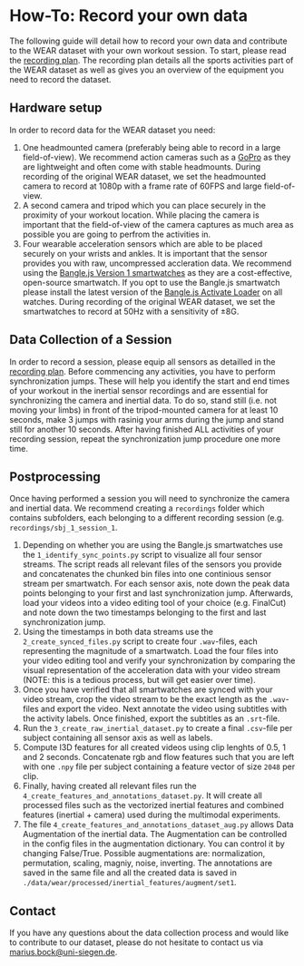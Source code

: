 # How-To: Record your own data

The following guide will detail how to record your own data and contribute to the WEAR dataset with your own workout session. To start, please read the [recording plan](https://docs.google.com/document/d/15YZndREj4cDvrFpxDFYV-2q6co2NlVdPZfJpOLrcLJQ/edit?usp=share_link). The recording plan details all the sports activities part of the WEAR dataset as well as gives you an overview of the equipment you need to record the dataset.

## Hardware setup

In order to record data for the WEAR dataset you need: 
1. One headmounted camera (preferably being able to record in a large field-of-view). We recommend action cameras such as a [GoPro](https://gopro.com) as they are lightweight and often come with stable headmounts. During recording of the original WEAR dataset, we set the headmounted camera to record at 1080p with a frame rate of 60FPS and large field-of-view.
2. A second camera and tripod which you can place securely in the proximity of your workout location. While placing the camera is important that the field-of-view of the camera captures as much area as possible you are going to perfrom the activities in.  
3. Four wearable acceleration sensors which are able to be placed securely on your wrists and ankles. It is important that the sensor provides you with raw, uncompressed accleration data. We recommend using the [Bangle.js Version 1 smartwatches](https://shop.espruino.com/ble/banglejs) as they are a cost-effective, open-source smartwatch. If you opt to use the Bangle.js smartwatch please install the latest version of the [Bangle.js Activate Loader](https://github.com/kristofvl/BangleApps) on all watches. During recording of the original WEAR dataset, we set the smartwatches to record at 50Hz with a sensitivity of ±8G.


## Data Collection of a Session
In order to record a session, please equip all sensors as detailled in the [recording plan](https://docs.google.com/document/d/15YZndREj4cDvrFpxDFYV-2q6co2NlVdPZfJpOLrcLJQ/edit?usp=share_link). Before commencing any activities, you have to perform synchronization jumps. These will help you identify the start and end times of your workout in the inertial sensor recordings and are essential for synchronizing the camera and inertial data. To do so, stand still (i.e. not moving your limbs) in front of the tripod-mounted camera for at least 10 seconds, make 3 jumps with rasinig your arms during the jump and stand still for another 10 seconds. After having finished ALL activities of your recording session, repeat the synchronization jump procedure one more time.

## Postprocessing
Once having performed a session you will need to synchronize the camera and inertial data. We recommend creating a `recordings` folder which contains subfolders, each belonging to a different recording session (e.g. `recordings/sbj_1_session_1`. 

1. Depending on whether you are using the Bangle.js smartwatches use the `1_identify_sync_points.py` script to visualize all four sensor streams. The script reads all relevant files of the sensors you provide and concatenates the chunked bin files into one continious sensor stream per smartwatch. For each sensor axis, note down the peak data points belonging to your first and last synchronization jump. Afterwards, load your videos into a video editing tool of your choice (e.g. FinalCut) and note down the two timestamps belonging to the first and last synchronization jump.
2. Using the timestamps in both data streams use the `2_create_synced_files.py` script to create four `.wav`-files, each representing the magnitude of a smartwatch. Load the four files into your video editing tool and verify your synchronization by comparing the visual representation of the acceleration data with your video stream (NOTE: this is a tedious process, but will get easier over time).
3. Once you have verified that all smartwatches are synced with your video stream, crop the video stream to be the exact length as the `.wav`-files and export the video. Next annotate the video using subtitles with the activity labels. Once finished, export the subtitles as an `.srt`-file.
4. Run the `3_create_raw_inertial_dataset.py` to create a final `.csv`-file per subject containing all sensor axis as well as labels.
5. Compute I3D features for all created videos using clip lenghts of 0.5, 1 and 2 seconds. Concatenate rgb and flow features such that you are left with one `.npy` file per subject containing a feature vector of size `2048` per clip.
6. Finally, having created all relevant files run the `4_create_features_and_annotations_dataset.py`. It will create all processed files such as the vectorized inertial features and combined features (inertial + camera) used during the multimodal experiments.
7. The file `4_create_features_and_annotations_dataset_aug.py` allows Data Augmentation of the inertial data. The Augmentation can be controlled in the config files in the augmentation dictionary. You can control it by changing False/True. 
Possible augmentations are: normalization, permutation, scaling, magniy, noise, inverting.
The annotations are saved in the same file and all the created data is saved in `./data/wear/processed/inertial_features/augment/set1`. 

## Contact
If you have any questions about the data collection process and would like to contribute to our dataset, please do not hesitate to contact us via marius.bock@uni-siegen.de.